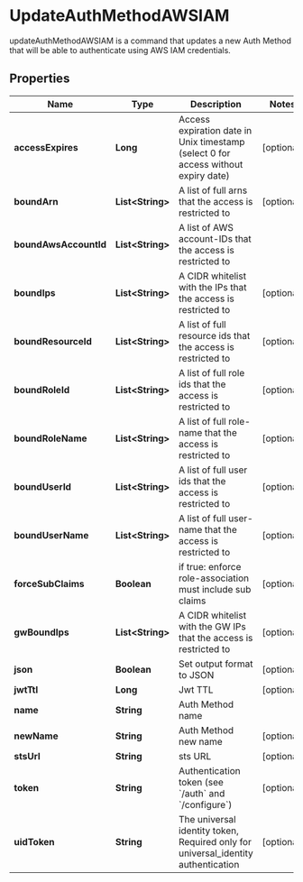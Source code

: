 

# UpdateAuthMethodAWSIAM

updateAuthMethodAWSIAM is a command that updates a new Auth Method that will be able to authenticate using AWS IAM credentials.

## Properties

Name | Type | Description | Notes
------------ | ------------- | ------------- | -------------
**accessExpires** | **Long** | Access expiration date in Unix timestamp (select 0 for access without expiry date) |  [optional]
**boundArn** | **List&lt;String&gt;** | A list of full arns that the access is restricted to |  [optional]
**boundAwsAccountId** | **List&lt;String&gt;** | A list of AWS account-IDs that the access is restricted to | 
**boundIps** | **List&lt;String&gt;** | A CIDR whitelist with the IPs that the access is restricted to |  [optional]
**boundResourceId** | **List&lt;String&gt;** | A list of full resource ids that the access is restricted to |  [optional]
**boundRoleId** | **List&lt;String&gt;** | A list of full role ids that the access is restricted to |  [optional]
**boundRoleName** | **List&lt;String&gt;** | A list of full role-name that the access is restricted to |  [optional]
**boundUserId** | **List&lt;String&gt;** | A list of full user ids that the access is restricted to |  [optional]
**boundUserName** | **List&lt;String&gt;** | A list of full user-name that the access is restricted to |  [optional]
**forceSubClaims** | **Boolean** | if true: enforce role-association must include sub claims |  [optional]
**gwBoundIps** | **List&lt;String&gt;** | A CIDR whitelist with the GW IPs that the access is restricted to |  [optional]
**json** | **Boolean** | Set output format to JSON |  [optional]
**jwtTtl** | **Long** | Jwt TTL |  [optional]
**name** | **String** | Auth Method name | 
**newName** | **String** | Auth Method new name |  [optional]
**stsUrl** | **String** | sts URL |  [optional]
**token** | **String** | Authentication token (see &#x60;/auth&#x60; and &#x60;/configure&#x60;) |  [optional]
**uidToken** | **String** | The universal identity token, Required only for universal_identity authentication |  [optional]



